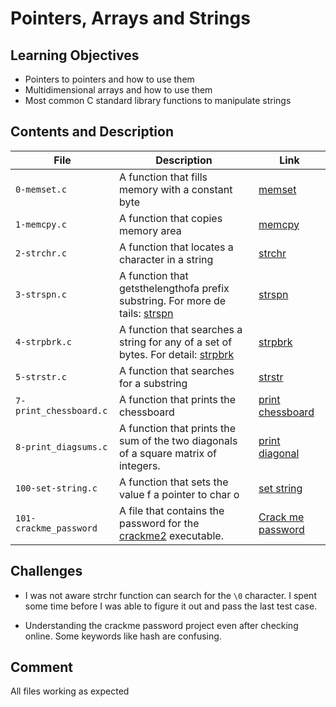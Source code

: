 # Pointers, Arrays and Strings

## Learning Objectives
- Pointers to pointers and how to use them
- Multidimensional arrays and how to use them
- Most common C standard library functions to manipulate strings

## Contents and Description
| File                   | Description                                                                                                                                                                           | Link                                                                                                                                     |
|------------------------|---------------------------------------------------------------------------------------------------------------------------------------------------------------------------------------|------------------------------------------------------------------------------------------------------------------------------------------|
| `0-memset.c`           | A function that fills memory with a constant byte                                                                                                                                     | [memset](https://github.com/araromi2/alx-low_level_programming/blob/master/0x07-pointers_arrays_strings/0-memset.c)                      |
| `1-memcpy.c`           | A function that copies memory area                                                                                                                                                    | [memcpy](https://github.com/araromi2/alx-low_level_programming/blob/master/0x07-pointers_arrays_strings/1-memcpy.c)                      |
| `2-strchr.c`           | A function that locates a character in a string                                                                                                                                       | [strchr](https://github.com/araromi2/alx-low_level_programming/blob/master/0x07-pointers_arrays_strings/2-strchr.c)                      |
| `3-strspn.c`           | A function that getsthelengthofa prefix substring. For  more de    tails: [strspn](https://www.ibm.com/docs/en/i/7.2?topic=functions-strspn-find-offset-first-non-matching-character) | [strspn](https://github.com/araromi2/alx-low_level_programming/blob/master/0x07-pointers_arrays_strings/3-strspn.c)                      |
| `4-strpbrk.c`          | A function that searches a string for any of a set of bytes. For detail: [strpbrk](https://www.ibm.com/docs/en/i/7.2?topic=functions-strpbrk-find-characters-in-string)               | [strpbrk](https://github.com/araromi2/alx-low_level_programming/blob/master/0x07-pointers_arrays_strings/4-strpbrk.c)                    |
| `5-strstr.c`           | A function that searches for a substring                                                                                                                                              | [strstr](https://github.com/araromi2/alx-low_level_programming/blob/master/0x07-pointers_arrays_strings/5-strstr.c)                      |
| `7-print_chessboard.c` | A function that prints the chessboard                                                                                                                                                 | [print chessboard](https://github.com/araromi2/alx-low_level_programming/blob/master/0x07-pointers_arrays_strings/7-print_chessboard.c)  |
| `8-print_diagsums.c`   | A function that prints the sum of the two diagonals of a square matrix of integers.                                                                                                   | [print diagonal](https://github.com/araromi2/alx-low_level_programming/blob/master/0x07-pointers_arrays_strings/8-print_diagsums.c)      |
| `100-set-string.c`     | A function that sets the value f a pointer to char                o                                                                                                                   | [set string](https://github.com/araromi2/alx-low_level_programming/blob/master/0x07-pointers_arrays_strings/100-set_string.c)            |
| `101-crackme_password` | A file that contains the password for the [crackme2](https://github.com/holbertonschool/0x06.c) executable.                                                                           | [Crack me password](https://github.com/araromi2/alx-low_level_programming/blob/master/0x07-pointers_arrays_strings/101-crackme_password) |

## Challenges
- I was not aware strchr function can search for the `\0` character. I spent
some time before I was able to figure it out and pass the last test case.

- Understanding the crackme password project even after checking online. Some
keywords like hash are confusing.
## Comment

All files working as expected
